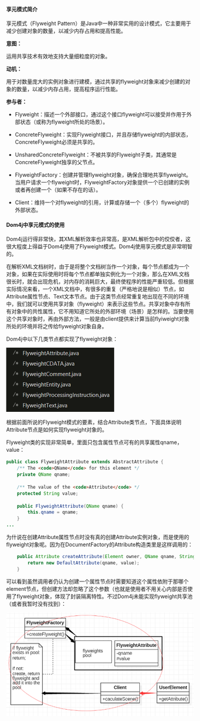 #### 享元模式简介

享元模式（Flyweight Pattern）是Java中一种非常实用的设计模式，它主要用于减少创建对象的数量，以减少内存占用和提高性能。

**意图：**

运用共享技术有效地支持大量细粒度的对象。

**动机：**

用于对数量庞大的实例对象进行建模，通过共享的flyweight对象来减少创建的对象的数量，以减少内存占用，提高程序运行性能。

**参与者：**

* Flyweight：描述一个外部接口，通过这个接口flyweight可以接受并作用于外部状态（或称为flyweight所处的场景）。

* ConcreteFlyweight：实现Flyweight接口，并且存储flyweight的内部状态，ConcreteFlyweight必须是共享的。

* UnsharedConcreteFlyweight：不被共享的Flyweight子类，其通常是ConcreteFlyweight独享的父节点。

* FlyweightFactory：创建并管理flyweight对象，确保合理地共享flyweight。当用户请求一个flyweight时，FlyweightFactory对象提供一个已创建的实例或者再创建一个（如果不存在的话）。

* Client：维持一个对flyweight的引用，计算或存储一个（多个）flyweight的外部状态。

#### Dom4j中享元模式的使用

Dom4j运行得非常快，其XML解析效率也非常高，是XML解析包中的佼佼者，这很大程度上得益于Dom4j使用了Flyweight模式。Dom4j使用享元模式是非常明智的。

在解析XML文档树时，由于是将整个文档树当作一个对象，每个节点都成为一个对象，如果在实际使用时将每个节点都单独实例化为一个对象，那么在XML文档很长时，就会出现危机，对内存的消耗巨大，最终使程序的性能严重较低。但根据实际情况来看，一个XML文档中，有很多的重复（严格地说是相似）节点，如Attribute属性节点、Text文本节点。由于这类节点经常重复地出现在不同的环境中，我们就可以使用共享对象（flyweight）来表示这些节点。共享对象中存有所有对象中的共性属性，它不用知道它所处的外部环境（场景）是怎样的。当要使用这个共享对象时，再由外部方法，一般是由client提供来计算当前flyiweight对象所处的环境并将之传给flyweight对象自身。

Dom4j中以下几类节点都实现了flyweight对象：

![](/assets/flyweights.png)

根据前面所说的Flyweight模式的要素，结合Attribute类节点，下面具体说明Attribute节点是如何实现flyweight对象的。

Flyweight类的实现非常简单，里面只包含属性节点可有的共享属性qname，value：

```java
public class FlyweightAttribute extends AbstractAttribute {
    /** The <code>QName</code> for this element */
    private QName qname;

    /** The value of the <code>Attribute</code> */
    protected String value;

    public FlyweightAttribute(QName qname) {
        this.qname = qname;
    }
...
```

为什说在创建Attribute属性节点时没有真的创建Attribute实例对象，而是使用的flyweight对象呢。因为在DocumentFactory的Attribute构造类里是这样调用的：

```java
    public Attribute createAttribute(Element owner, QName qname, String value) {
        return new DefaultAttribute(qname, value);
    }
```

可以看到虽然调用者仍认为创建一个属性节点时需要知道这个属性依附于那哪个element节点，但创建方法却忽略了这个参数（也就是使用者不用关心内部是否使用了flyweight对象，体现了封装隔离特性。不过Dom4j未能实现flyweight共享池（或者我暂时没有找到）：

![](/assets/flyweight.png)

